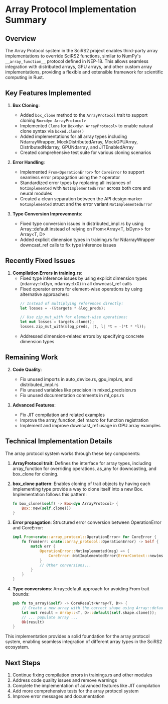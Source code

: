 # Array Protocol Implementation Summary

## Overview

The Array Protocol system in the SciRS2 project enables third-party array implementations to override SciRS2 functions, similar to NumPy's `__array_function__` protocol defined in NEP-18. This allows seamless integration with distributed arrays, GPU arrays, and other custom array implementations, providing a flexible and extensible framework for scientific computing in Rust.

## Key Features Implemented

1. **Box<dyn ArrayProtocol> Cloning**:
   - Added `box_clone` method to the `ArrayProtocol` trait to support cloning `Box<dyn ArrayProtocol>`
   - Implemented `Clone` for `Box<dyn ArrayProtocol>` to enable natural clone syntax via `boxed.clone()`
   - Added implementations for all array types including NdarrayWrapper, MockDistributedArray, MockGPUArray, DistributedNdarray, GPUNdarray, and JITEnabledArray
   - Created comprehensive test suite for various cloning scenarios

2. **Error Handling**:
   - Implemented `From<OperationError>` for `CoreError` to support seamless error propagation using the `?` operator
   - Standardized error types by replacing all instances of `NotImplemented` with `NotImplementedError` across both core and neural modules
   - Created a clean separation between the API design marker `NotImplemented` struct and the error variant `NotImplementedError`

3. **Type Conversion Improvements**:
   - Fixed type conversion issues in distributed_impl.rs by using Array::default instead of relying on From<Array<T, IxDyn>> for Array<T, D>
   - Added explicit dimension types in training.rs for NdarrayWrapper downcast_ref calls to fix type inference issues

## Recently Fixed Issues

1. **Compilation Errors in training.rs**:
   - Fixed type inference issues by using explicit dimension types (ndarray::IxDyn, ndarray::Ix0) in all downcast_ref calls
   - Fixed operator errors for element-wise operations by using alternative approaches:
     ```rust
     // Instead of multiplying references directly:
     let losses = -(&targets * &log_preds);

     // Use zip_mut_with for element-wise operations:
     let mut losses = targets.clone();
     losses.zip_mut_with(&log_preds, |t, l| *t = -(*t * *l));
     ```
   - Addressed dimension-related errors by specifying concrete dimension types

## Remaining Work

2. **Code Quality**:
   - Fix unused imports in auto_device.rs, gpu_impl.rs, and distributed_impl.rs
   - Fix unused variables like precision in mixed_precision.rs
   - Fix unused documentation comments in ml_ops.rs

3. **Advanced Features**:
   - Fix JIT compilation and related examples
   - Improve the array_function_def macro for function registration
   - Implement and improve downcast_ref usage in GPU array examples

## Technical Implementation Details

The array protocol system works through these key components:

1. **ArrayProtocol trait**: Defines the interface for array types, including array_function for overriding operations, as_any for downcasting, and box_clone for cloning.

2. **box_clone pattern**: Enables cloning of trait objects by having each implementing type provide a way to clone itself into a new Box. Implementation follows this pattern:
   ```rust
   fn box_clone(&self) -> Box<dyn ArrayProtocol> {
       Box::new(self.clone())
   }
   ```

3. **Error propagation**: Structured error conversion between OperationError and CoreError:
   ```rust
   impl From<crate::array_protocol::OperationError> for CoreError {
       fn from(err: crate::array_protocol::OperationError) -> Self {
           match err {
               OperationError::NotImplemented(msg) => {
                   CoreError::NotImplementedError(ErrorContext::new(msg))
               }
               // Other conversions...
           }
       }
   }
   ```

4. **Type conversions**: Array::default approach for avoiding From trait bounds:
   ```rust
   pub fn to_array(&self) -> CoreResult<Array<T, D>> {
       // Create a new array with the correct shape using Array::default
       let mut result = Array::<T, D>::default(self.shape.clone());
       // ... populate array ...
       Ok(result)
   }
   ```

This implementation provides a solid foundation for the array protocol system, enabling seamless integration of different array types in the SciRS2 ecosystem.

## Next Steps

1. Continue fixing compilation errors in trainings.rs and other modules
2. Address code quality issues and remove warnings
3. Complete the implementation of advanced features like JIT compilation
4. Add more comprehensive tests for the array protocol system
5. Improve error messages and documentation